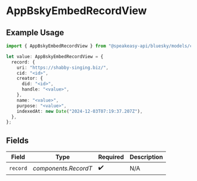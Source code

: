 # AppBskyEmbedRecordView

## Example Usage

```typescript
import { AppBskyEmbedRecordView } from "@speakeasy-api/bluesky/models/components";

let value: AppBskyEmbedRecordView = {
  record: {
    uri: "https://shabby-singing.biz/",
    cid: "<id>",
    creator: {
      did: "<id>",
      handle: "<value>",
    },
    name: "<value>",
    purpose: "<value>",
    indexedAt: new Date("2024-12-03T07:19:37.207Z"),
  },
};
```

## Fields

| Field                | Type                 | Required             | Description          |
| -------------------- | -------------------- | -------------------- | -------------------- |
| `record`             | *components.RecordT* | :heavy_check_mark:   | N/A                  |